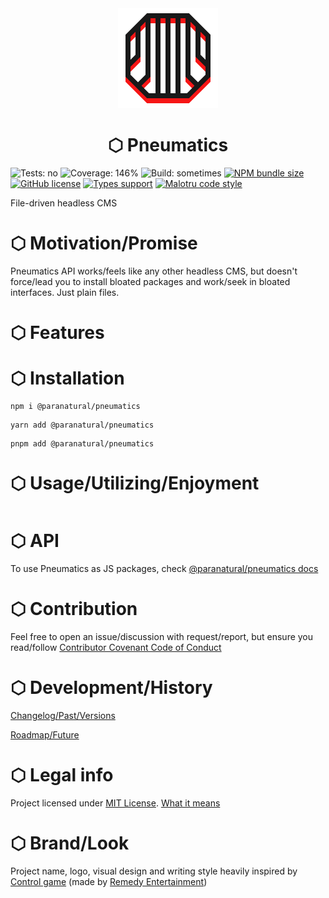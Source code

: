 <div align='center'>
    <picture>
        <source media='(prefers-color-scheme: dark)' srcset='./.github/pneumatics-logo-light-160.png' />
        <source media='(prefers-color-scheme: light)' srcset='./.github/pneumatics-logo-dark-160.png' />
        <img src='./.github/pneumatics-logo-dark-160.png' />
    </picture>
    <h1>⬡ Pneumatics</h1>
</div>

![Tests: no](https://img.shields.io/badge/tests-no-red?style=flat-square)
![Coverage: 146%](https://img.shields.io/badge/coverage-146%25-green?style=flat-square)
![Build: sometimes](https://img.shields.io/badge/build-sometimes-yellow?style=flat-square)
[![NPM bundle size](https://img.shields.io/bundlephobia/minzip/pneumatics/pneumatics)](https://bundlephobia.com/result?p=@paranatural/pneumatics)
[![GitHub license](https://img.shields.io/github/license/paranatural/pneumatics?style=flat-square)](license.md)
[![Types support](https://img.shields.io/npm/types/pneumatics/pneumatics?style=flat-square)](https://www.npmjs.com/package/panopticon-core)
[![Malotru code style](https://img.shields.io/badge/Code_style-Malotru-red?style=flat-square)](https://github.com/unordinarity/malotru)

File-driven headless CMS

# ⬡ Motivation/Promise

Pneumatics API works/feels like any other headless CMS, but doesn't force/lead you to install bloated packages and work/seek in bloated interfaces. Just plain files.

# ⬡ Features

# ⬡ Installation

```shell
npm i @paranatural/pneumatics
```

```shell
yarn add @paranatural/pneumatics
```

```shell
pnpm add @paranatural/pneumatics
```

# ⬡ Usage/Utilizing/Enjoyment

```typescript

```

# ⬡ API

To use Pneumatics as JS packages, check [@paranatural/pneumatics docs](./packages/pneumatics/readme.md)

# ⬡ Contribution

Feel free to open an issue/discussion with request/report, but ensure you read/follow [Contributor Covenant Code of Conduct](code_of_conduct.md)

# ⬡ Development/History

[Changelog/Past/Versions](changelog.md)

[Roadmap/Future](roadmap.md)

# ⬡ Legal info

Project licensed under [MIT License](license.md). [What it means](https://choosealicense.com/licenses/mit/)

# ⬡ Brand/Look

Project name, logo, visual design and writing style heavily inspired by [Control game](https://www.remedygames.com/games/control/) (made by [Remedy Entertainment](https://www.remedygames.com/))
